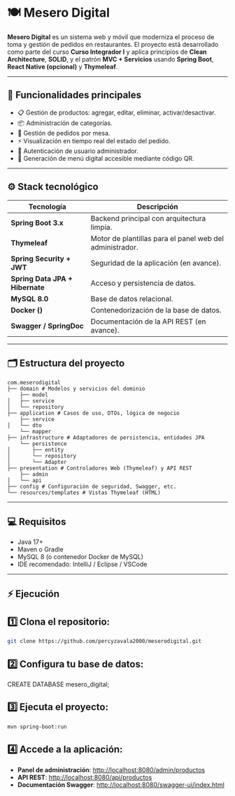 # 🍽️ Mesero Digital

**Mesero Digital** es un sistema web y móvil que moderniza el proceso de toma y gestión de pedidos en restaurantes. El proyecto está desarrollado como parte del curso **Curso Integrador I** y aplica principios de **Clean Architecture**, **SOLID**, y el patrón **MVC + Servicios** usando **Spring Boot**, **React Native (opcional)** y **Thymeleaf**.

---

## 🚀 Funcionalidades principales

- 📋 Gestión de productos: agregar, editar, eliminar, activar/desactivar.
- 📦 Administración de categorías.
- 📝 Gestión de pedidos por mesa.
- ⚡ Visualización en tiempo real del estado del pedido.
- 🔑 Autenticación de usuario administrador.
- 📱 Generación de menú digital accesible mediante código QR.

---

## ⚙️ Stack tecnológico

| Tecnología | Descripción |
|------------|-------------|
| **Spring Boot 3.x** | Backend principal con arquitectura limpia. |
| **Thymeleaf** | Motor de plantillas para el panel web del administrador. |
| **Spring Security + JWT** | Seguridad de la aplicación (en avance). |
| **Spring Data JPA + Hibernate** | Acceso y persistencia de datos. |
| **MySQL 8.0** | Base de datos relacional. |
| **Docker ()** | Contenedorización de la base de datos. |
| **Swagger / SpringDoc** | Documentación de la API REST (en avance). |

---

## 🗂️ Estructura del proyecto
```
com.meserodigital
├── domain # Modelos y servicios del dominio
    ├── model
│   ├── service
│   └── repository
├── application # Casos de uso, DTOs, lógica de negocio
    ├── service
│   └── dto
    └── mapper
├── infrastructure # Adaptadores de persistencia, entidades JPA
    └── persistence
│       ├── entity
│       └── repository
│       └── Adapter
├── presentation # Controladores Web (Thymeleaf) y API REST
    ├── admin
│   └── api
├── config # Configuración de seguridad, Swagger, etc.
└── resources/templates # Vistas Thymeleaf (HTML)
```
---

## 💻 Requisitos

- Java 17+
- Maven o Gradle
- MySQL 8 (o contenedor Docker de MySQL)
- IDE recomendado: IntelliJ / Eclipse / VSCode

---

## ⚡ Ejecución

## 1️⃣  Clona el repositorio:
```bash
git clone https://github.com/percyzavala2000/meserodigital.git 
```

## 2️⃣ Configura tu base de datos:
CREATE DATABASE mesero_digital;

## 3️⃣ Ejecuta el proyecto:
```bash
mvn spring-boot:run
```
## 4️⃣ Accede a la aplicación:
- **Panel de administración**: [http://localhost:8080/admin/productos](http://localhost:8080/admin/productos)
- **API REST**: [http://localhost:8080/api/productos](http://localhost:8080/api/productos)
- **Documentación Swagger**: [http://localhost:8080/swagger-ui/index.html](http://localhost:8080/swagger-ui/index.html)

